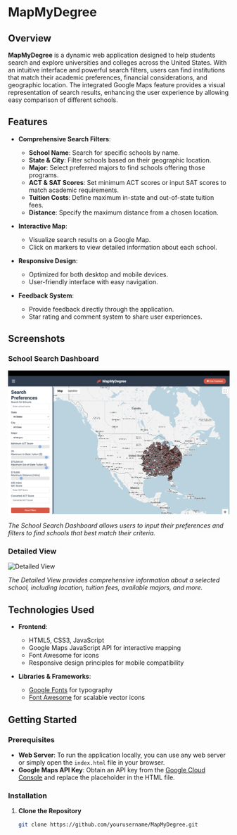 # MapMyDegree


## Overview

**MapMyDegree** is a dynamic web application designed to help students search and explore universities and colleges across the United States. With an intuitive interface and powerful search filters, users can find institutions that match their academic preferences, financial considerations, and geographic location. The integrated Google Maps feature provides a visual representation of search results, enhancing the user experience by allowing easy comparison of different schools.

## Features

- **Comprehensive Search Filters**: 
  - **School Name**: Search for specific schools by name.
  - **State & City**: Filter schools based on their geographic location.
  - **Major**: Select preferred majors to find schools offering those programs.
  - **ACT & SAT Scores**: Set minimum ACT scores or input SAT scores to match academic requirements.
  - **Tuition Costs**: Define maximum in-state and out-of-state tuition fees.
  - **Distance**: Specify the maximum distance from a chosen location.

- **Interactive Map**: 
  - Visualize search results on a Google Map.
  - Click on markers to view detailed information about each school.

- **Responsive Design**: 
  - Optimized for both desktop and mobile devices.
  - User-friendly interface with easy navigation.

- **Feedback System**: 
  - Provide feedback directly through the application.
  - Star rating and comment system to share user experiences.

## Screenshots

### School Search Dashboard

![School Search Dashboard](images/school_search_dashboard.png)

*The School Search Dashboard allows users to input their preferences and filters to find schools that best match their criteria.*

### Detailed View

![Detailed View](images/detailed_view.png)

*The Detailed View provides comprehensive information about a selected school, including location, tuition fees, available majors, and more.*

## Technologies Used

- **Frontend**:
  - HTML5, CSS3, JavaScript
  - Google Maps JavaScript API for interactive mapping
  - Font Awesome for icons
  - Responsive design principles for mobile compatibility

- **Libraries & Frameworks**:
  - [Google Fonts](https://fonts.google.com/) for typography
  - [Font Awesome](https://fontawesome.com/) for scalable vector icons

## Getting Started

### Prerequisites

- **Web Server**: To run the application locally, you can use any web server or simply open the `index.html` file in your browser.
- **Google Maps API Key**: Obtain an API key from the [Google Cloud Console](https://console.cloud.google.com/) and replace the placeholder in the HTML file.

### Installation

1. **Clone the Repository**

   ```bash
   git clone https://github.com/yourusername/MapMyDegree.git

